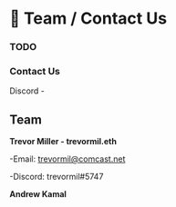 # 🙂 Team / Contact Us

### **TODO**

### **Contact Us**

Discord -&#x20;



## Team

**Trevor Miller - trevormil.eth**

\-Email: trevormil@comcast.net

\-Discord: trevormil#5747



**Andrew Kamal**


